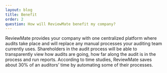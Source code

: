 ```yaml
---
layout: blog
title: Benefit
order: 2
question: How will ReviewMate benefit my company?
---
```

ReviewMate provides your company with one centralized platform where audits take place and will replace any manual processes your auditing team currently uses. Shareholders in the audit process will be able to transparently view how audits are going, how far along the audit is in the process and run reports. According to time studies, ReviewMate saves about 30% of an auditors’ time by automating some of their processes.
